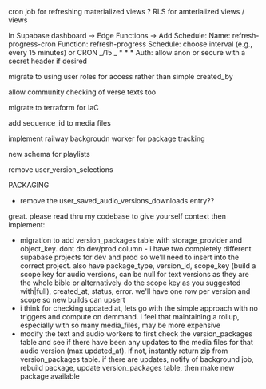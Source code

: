 cron job for refreshing materialized views
? RLS for amterialized views / views

In Supabase dashboard → Edge Functions → Add Schedule:
Name: refresh-progress-cron
Function: refresh-progress
Schedule: choose interval (e.g., every 15 minutes) or CRON _/15 _ \* \* \*
Auth: allow anon or secure with a secret header if desired

migrate to using user roles for access rather than simple created_by

allow community checking of verse texts too

migrate to terraform for IaC

add sequence_id to media files

implement railway backgroudn worker for package tracking

new schema for playlists

remove user_version_selections

PACKAGING

- remove the user_saved_audio_versions_downloads entry??

great. please read thru my codebase to give yourself context then implement:

- migration to add version_packages table with storage_provider and object_key. dont do dev/prod column - i have two completely different supabase projects for dev and prod so we'll need to insert into the correct project. also have package_type, version_id, scope_key (build a scope key for audio versions, can be null for text versions as they are the whole bible or alternatively do the scope key as you suggested with|full), created_at, status, error. we'll have one row per version and scope so new builds can upsert
- i think for checking updated at, lets go with the simple approach with no triggers and compute on demmand. i feel that maintaining a rollup, especially with so many media_files, may be more expensive
- modify the text and audio workers to first check the version_packages table and see if there have been any updates to the media files for that audio version (max updated_at). if not, instantly return zip from version_packages table. if there are updates, notify of background job, rebuild package, update version_packages table, then make new package available
